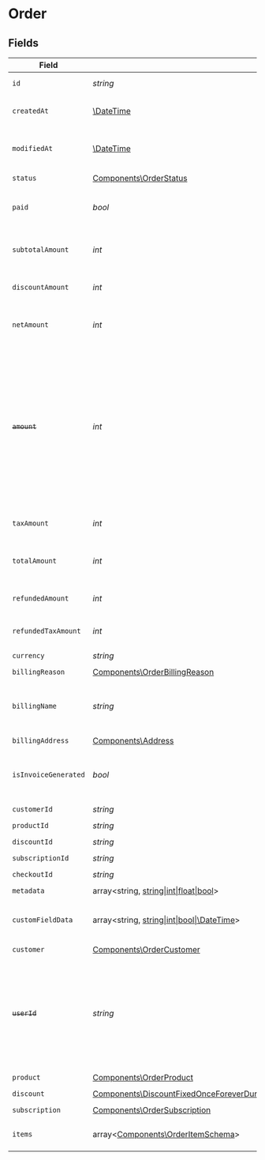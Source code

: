 # Order


## Fields

| Field                                                                                                                                                                                                                                       | Type                                                                                                                                                                                                                                        | Required                                                                                                                                                                                                                                    | Description                                                                                                                                                                                                                                 | Example                                                                                                                                                                                                                                     |
| ------------------------------------------------------------------------------------------------------------------------------------------------------------------------------------------------------------------------------------------- | ------------------------------------------------------------------------------------------------------------------------------------------------------------------------------------------------------------------------------------------- | ------------------------------------------------------------------------------------------------------------------------------------------------------------------------------------------------------------------------------------------- | ------------------------------------------------------------------------------------------------------------------------------------------------------------------------------------------------------------------------------------------- | ------------------------------------------------------------------------------------------------------------------------------------------------------------------------------------------------------------------------------------------- |
| `id`                                                                                                                                                                                                                                        | *string*                                                                                                                                                                                                                                    | :heavy_check_mark:                                                                                                                                                                                                                          | The ID of the object.                                                                                                                                                                                                                       |                                                                                                                                                                                                                                             |
| `createdAt`                                                                                                                                                                                                                                 | [\DateTime](https://www.php.net/manual/en/class.datetime.php)                                                                                                                                                                               | :heavy_check_mark:                                                                                                                                                                                                                          | Creation timestamp of the object.                                                                                                                                                                                                           |                                                                                                                                                                                                                                             |
| `modifiedAt`                                                                                                                                                                                                                                | [\DateTime](https://www.php.net/manual/en/class.datetime.php)                                                                                                                                                                               | :heavy_check_mark:                                                                                                                                                                                                                          | Last modification timestamp of the object.                                                                                                                                                                                                  |                                                                                                                                                                                                                                             |
| `status`                                                                                                                                                                                                                                    | [Components\OrderStatus](../../Models/Components/OrderStatus.md)                                                                                                                                                                            | :heavy_check_mark:                                                                                                                                                                                                                          | N/A                                                                                                                                                                                                                                         |                                                                                                                                                                                                                                             |
| `paid`                                                                                                                                                                                                                                      | *bool*                                                                                                                                                                                                                                      | :heavy_check_mark:                                                                                                                                                                                                                          | Whether the order has been paid for.                                                                                                                                                                                                        | true                                                                                                                                                                                                                                        |
| `subtotalAmount`                                                                                                                                                                                                                            | *int*                                                                                                                                                                                                                                       | :heavy_check_mark:                                                                                                                                                                                                                          | Amount in cents, before discounts and taxes.                                                                                                                                                                                                |                                                                                                                                                                                                                                             |
| `discountAmount`                                                                                                                                                                                                                            | *int*                                                                                                                                                                                                                                       | :heavy_check_mark:                                                                                                                                                                                                                          | Discount amount in cents.                                                                                                                                                                                                                   |                                                                                                                                                                                                                                             |
| `netAmount`                                                                                                                                                                                                                                 | *int*                                                                                                                                                                                                                                       | :heavy_check_mark:                                                                                                                                                                                                                          | Amount in cents, after discounts but before taxes.                                                                                                                                                                                          |                                                                                                                                                                                                                                             |
| ~~`amount`~~                                                                                                                                                                                                                                | *int*                                                                                                                                                                                                                                       | :heavy_check_mark:                                                                                                                                                                                                                          | : warning: ** DEPRECATED **: This will be removed in a future release, please migrate away from it as soon as possible.<br/><br/>Amount in cents, after discounts but before taxes.                                                         |                                                                                                                                                                                                                                             |
| `taxAmount`                                                                                                                                                                                                                                 | *int*                                                                                                                                                                                                                                       | :heavy_check_mark:                                                                                                                                                                                                                          | Sales tax amount in cents.                                                                                                                                                                                                                  |                                                                                                                                                                                                                                             |
| `totalAmount`                                                                                                                                                                                                                               | *int*                                                                                                                                                                                                                                       | :heavy_check_mark:                                                                                                                                                                                                                          | Amount in cents, after discounts and taxes.                                                                                                                                                                                                 |                                                                                                                                                                                                                                             |
| `refundedAmount`                                                                                                                                                                                                                            | *int*                                                                                                                                                                                                                                       | :heavy_check_mark:                                                                                                                                                                                                                          | Amount refunded in cents.                                                                                                                                                                                                                   |                                                                                                                                                                                                                                             |
| `refundedTaxAmount`                                                                                                                                                                                                                         | *int*                                                                                                                                                                                                                                       | :heavy_check_mark:                                                                                                                                                                                                                          | Sales tax refunded in cents.                                                                                                                                                                                                                |                                                                                                                                                                                                                                             |
| `currency`                                                                                                                                                                                                                                  | *string*                                                                                                                                                                                                                                    | :heavy_check_mark:                                                                                                                                                                                                                          | N/A                                                                                                                                                                                                                                         |                                                                                                                                                                                                                                             |
| `billingReason`                                                                                                                                                                                                                             | [Components\OrderBillingReason](../../Models/Components/OrderBillingReason.md)                                                                                                                                                              | :heavy_check_mark:                                                                                                                                                                                                                          | N/A                                                                                                                                                                                                                                         |                                                                                                                                                                                                                                             |
| `billingName`                                                                                                                                                                                                                               | *string*                                                                                                                                                                                                                                    | :heavy_check_mark:                                                                                                                                                                                                                          | The name of the customer that should appear on the invoice.                                                                                                                                                                                 |                                                                                                                                                                                                                                             |
| `billingAddress`                                                                                                                                                                                                                            | [Components\Address](../../Models/Components/Address.md)                                                                                                                                                                                    | :heavy_check_mark:                                                                                                                                                                                                                          | N/A                                                                                                                                                                                                                                         |                                                                                                                                                                                                                                             |
| `isInvoiceGenerated`                                                                                                                                                                                                                        | *bool*                                                                                                                                                                                                                                      | :heavy_check_mark:                                                                                                                                                                                                                          | Whether an invoice has been generated for this order.                                                                                                                                                                                       |                                                                                                                                                                                                                                             |
| `customerId`                                                                                                                                                                                                                                | *string*                                                                                                                                                                                                                                    | :heavy_check_mark:                                                                                                                                                                                                                          | N/A                                                                                                                                                                                                                                         |                                                                                                                                                                                                                                             |
| `productId`                                                                                                                                                                                                                                 | *string*                                                                                                                                                                                                                                    | :heavy_check_mark:                                                                                                                                                                                                                          | N/A                                                                                                                                                                                                                                         |                                                                                                                                                                                                                                             |
| `discountId`                                                                                                                                                                                                                                | *string*                                                                                                                                                                                                                                    | :heavy_check_mark:                                                                                                                                                                                                                          | N/A                                                                                                                                                                                                                                         |                                                                                                                                                                                                                                             |
| `subscriptionId`                                                                                                                                                                                                                            | *string*                                                                                                                                                                                                                                    | :heavy_check_mark:                                                                                                                                                                                                                          | N/A                                                                                                                                                                                                                                         |                                                                                                                                                                                                                                             |
| `checkoutId`                                                                                                                                                                                                                                | *string*                                                                                                                                                                                                                                    | :heavy_check_mark:                                                                                                                                                                                                                          | N/A                                                                                                                                                                                                                                         |                                                                                                                                                                                                                                             |
| `metadata`                                                                                                                                                                                                                                  | array<string, [string\|int\|float\|bool](../../Models/Components/OrderMetadata.md)>                                                                                                                                                         | :heavy_check_mark:                                                                                                                                                                                                                          | N/A                                                                                                                                                                                                                                         |                                                                                                                                                                                                                                             |
| `customFieldData`                                                                                                                                                                                                                           | array<string, [string\|int\|bool\|\DateTime](../../Models/Components/OrderCustomFieldData.md)>                                                                                                                                              | :heavy_minus_sign:                                                                                                                                                                                                                          | Key-value object storing custom field values.                                                                                                                                                                                               |                                                                                                                                                                                                                                             |
| `customer`                                                                                                                                                                                                                                  | [Components\OrderCustomer](../../Models/Components/OrderCustomer.md)                                                                                                                                                                        | :heavy_check_mark:                                                                                                                                                                                                                          | N/A                                                                                                                                                                                                                                         |                                                                                                                                                                                                                                             |
| ~~`userId`~~                                                                                                                                                                                                                                | *string*                                                                                                                                                                                                                                    | :heavy_check_mark:                                                                                                                                                                                                                          | : warning: ** DEPRECATED **: This will be removed in a future release, please migrate away from it as soon as possible.                                                                                                                     |                                                                                                                                                                                                                                             |
| `product`                                                                                                                                                                                                                                   | [Components\OrderProduct](../../Models/Components/OrderProduct.md)                                                                                                                                                                          | :heavy_check_mark:                                                                                                                                                                                                                          | N/A                                                                                                                                                                                                                                         |                                                                                                                                                                                                                                             |
| `discount`                                                                                                                                                                                                                                  | [Components\DiscountFixedOnceForeverDurationBase\|Components\DiscountFixedRepeatDurationBase\|Components\DiscountPercentageOnceForeverDurationBase\|Components\DiscountPercentageRepeatDurationBase](../../Models/Components/OrderDiscount.md) | :heavy_check_mark:                                                                                                                                                                                                                          | N/A                                                                                                                                                                                                                                         |                                                                                                                                                                                                                                             |
| `subscription`                                                                                                                                                                                                                              | [Components\OrderSubscription](../../Models/Components/OrderSubscription.md)                                                                                                                                                                | :heavy_check_mark:                                                                                                                                                                                                                          | N/A                                                                                                                                                                                                                                         |                                                                                                                                                                                                                                             |
| `items`                                                                                                                                                                                                                                     | array<[Components\OrderItemSchema](../../Models/Components/OrderItemSchema.md)>                                                                                                                                                             | :heavy_check_mark:                                                                                                                                                                                                                          | Line items composing the order.                                                                                                                                                                                                             |                                                                                                                                                                                                                                             |